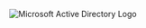 <p align="center">
<img src="https://imgur.com/a/UhQau7q" alt="Microsoft Active Directory Logo"/>
</p>

